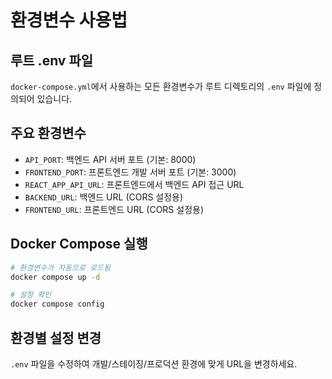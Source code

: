 # 환경변수 사용법

## 루트 .env 파일
`docker-compose.yml`에서 사용하는 모든 환경변수가 루트 디렉토리의 `.env` 파일에 정의되어 있습니다.

## 주요 환경변수
- `API_PORT`: 백엔드 API 서버 포트 (기본: 8000)
- `FRONTEND_PORT`: 프론트엔드 개발 서버 포트 (기본: 3000)
- `REACT_APP_API_URL`: 프론트엔드에서 백엔드 API 접근 URL
- `BACKEND_URL`: 백엔드 URL (CORS 설정용)
- `FRONTEND_URL`: 프론트엔드 URL (CORS 설정용)

## Docker Compose 실행
```bash
# 환경변수가 자동으로 로드됨
docker compose up -d

# 설정 확인
docker compose config
```

## 환경별 설정 변경
`.env` 파일을 수정하여 개발/스테이징/프로덕션 환경에 맞게 URL을 변경하세요. 